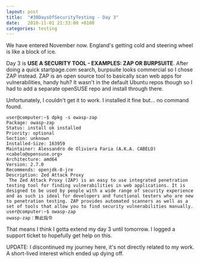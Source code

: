 ```yaml
---
layout: post
title:  "#30DaysOfSecurityTesting - Day 3"
date:   2018-11-01 21:33:00 +0100
categories: testing
---
```

We have entered November now. England's getting cold and steering wheel is like a block of ice.

Day 3 is **USE A SECURITY TOOL - EXAMPLES: ZAP OR BURPSUITE**. After doing a quick startpage.com search, burpsuite looks commercial so I chose ZAP instead. ZAP is an open source tool to basically scan web apps for vulnerabilities, handy huh? It wasn't in the default Ubuntu repos though so I had to add a separate openSUSE repo and install through there.

Unfortunately, I couldn't get it to work. I installed it fine but... no command found.

~~~~~~~~~~~~~~~~~~~~~~~
user@computer:~$ dpkg -s owasp-zap
Package: owasp-zap
Status: install ok installed
Priority: optional
Section: unknown
Installed-Size: 163959
Maintainer: Alessandro de Oliviera Faria (A.K.A. CABELO) <cabelo@opensuse.org>
Architecture: amd64
Version: 2.7.0
Recommends: openjdk-8-jre
Description: Zed Attack Proxy
 The Zed Attack Proxy (ZAP) is an easy to use integrated penetration testing tool for finding vulnerabilities in web applications. It is designed to be used by people with a wide range of security experience and as such is ideal for developers and functional testers who are new to penetration testing. ZAP provides automated scanners as well as a set of tools that allow you to find security vulnerabilities manually.
user@computer:~$ owasp-zap
owasp-zap：無此指令
~~~~~~~~~~~~~~~~~~~~~~~

That means I think I gotta extend my day 3 until tomorrow. I logged a support ticket to hopefully get help on this.

UPDATE: I discontinued my journey here, it's not directly related to my work. A short-lived interest which ended up dying off.
